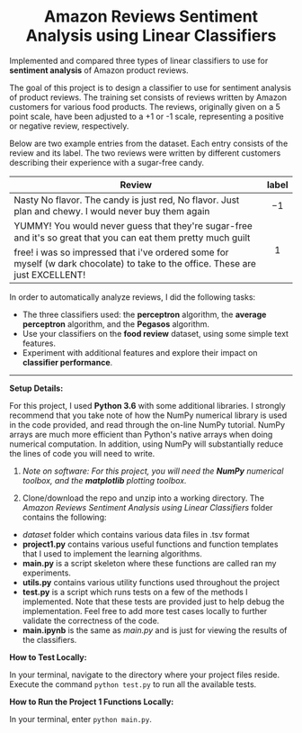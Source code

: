 <h1 align="center">
Amazon Reviews Sentiment Analysis using Linear Classifiers
</h1>

Implemented and compared three types of linear classifiers to use for **sentiment analysis** of Amazon product reviews.

The goal of this project is to design a classifier to use for sentiment analysis of product reviews. The training set consists of reviews written by Amazon customers for various food products. The reviews, originally given on a 5 point scale, have been adjusted to a +1 or -1 scale, representing a positive or negative review, respectively.

Below are two example entries from the dataset. Each entry consists of the review and its label. The two reviews were written by different customers describing their experience with a sugar-free candy.

|   Review	                                                                                            |   label   |
|-------------------------------------------------------------------------------------------------------| :-------: |
| Nasty No flavor. The candy is just red, No flavor. Just plan and chewy. I would never buy them again	|    −1     |
| YUMMY! You would never guess that they're sugar-free and it's so great that you can eat them pretty much guilt free! i was so impressed that i've ordered some for myself (w dark chocolate) to take to the office. These are just EXCELLENT!  |      1     |
 

In order to automatically analyze reviews, I did the following tasks:
* The three classifiers used: the **perceptron** algorithm, the **average perceptron** algorithm, and the **Pegasos** algorithm.
* Use your classifiers on the **food review** dataset, using some simple text features.
* Experiment with additional features and explore their impact on **classifier performance**.

-------

**Setup Details:**

For this project, I used **Python 3.6** with some additional libraries. I strongly recommend that you take note of how the NumPy numerical library is used in the code provided, and read through the on-line NumPy tutorial. NumPy arrays are much more efficient than Python's native arrays when doing numerical computation. In addition, using NumPy will substantially reduce the lines of code you will need to write.

1. *Note on software: For this project, you will need the **NumPy** numerical toolbox, and the **matplotlib** plotting toolbox.*

2. Clone/download the repo and unzip into a working directory. The *Amazon Reviews Sentiment Analysis using Linear Classifiers* folder contains the following:
  * *dataset* folder which contains various data files in .tsv format
  * **project1.py** contains various useful functions and function templates that I used to implement the learning algorithms.
  * **main.py** is a script skeleton where these functions are called ran my experiments.
  * **utils.py** contains various utility functions used throughout the project
  * **test.py** is a script which runs tests on a few of the methods I implemented. Note that these tests are provided just to help debug the implementation. Feel free to add more test cases locally to further validate the correctness of the code.
  * **main.ipynb** is the same as *main.py* and is just for viewing the results of the classifiers.
  
**How to Test Locally:** 

In your terminal, navigate to the directory where your project files reside. Execute the command `python test.py` to run all the available tests.

**How to Run the Project 1 Functions Locally:** 

In your terminal, enter `python main.py`.
